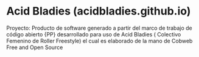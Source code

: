 # Acid Bladies (acidbladies.github.io)
Proyecto: Producto de software generado a partir del marco de trabajo de código abierto {PP} desarrollado para uso de Acid Bladies ( Colectivo Femenino de Roller Freestyle) el cual es elaborado de la mano de Cobweb Free and Open Source
